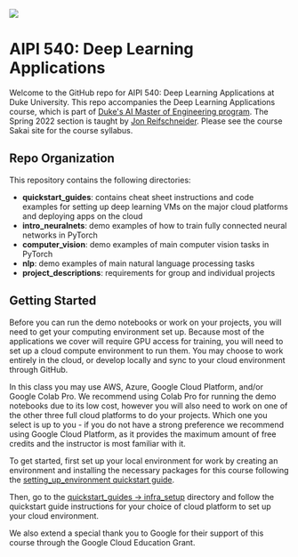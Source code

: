 ![](https://storage.googleapis.com/aipi_datasets/Duke-AIPI-Logo.png)

# AIPI 540: Deep Learning Applications 
Welcome to the GitHub repo for AIPI 540: Deep Learning Applications at Duke University.  This repo accompanies the Deep Learning Applications course, which is part of [Duke's AI Master of Engineering program](ai.meng.duke.edu).  The Spring 2022 section is taught by [Jon Reifschneider](https://ai.meng.duke.edu/faculty/jon-reifschneider).  Please see the course Sakai site for the course syllabus.

## Repo Organization
This repository contains the following directories:  
- **quickstart_guides**: contains cheat sheet instructions and code examples for setting up deep learning VMs on the major cloud platforms and deploying apps on the cloud  
- **intro_neuralnets**: demo examples of how to train fully connected neural networks in PyTorch  
- **computer_vision**: demo examples of main computer vision tasks in PyTorch  
- **nlp**: demo examples of main natural language processing tasks 
- **project_descriptions**: requirements for group and individual projects

## Getting Started
Before you can run the demo notebooks or work on your projects, you will need to get your computing environment set up.  Because most of the applications we cover will require GPU access for training, you will need to set up a cloud compute environment to run them.  You may choose to work entirely in the cloud, or develop locally and sync to your cloud environment through GitHub.

In this class you may use AWS, Azure, Google Cloud Platform, and/or Google Colab Pro.  We recommend using Colab Pro for running the demo notebooks due to its low cost, however you will also need to work on one of the other three full cloud platforms to do your projects.  Which one you select is up to you - if you do not have a strong preference we recommend using Google Cloud Platform, as it provides the maximum amount of free credits and the instructor is most familiar with it.

To get started, first set up your local environment for work by creating an environment and installing the necessary packages for this course following the [setting_up_environment quickstart guide](https://github.com/AIPI540/AIPI540-Deep-Learning-Applications/blob/main/quickstart_guides/infra_setup/setting_up_environment.md).

Then, go to the [quickstart_guides -> infra_setup](https://github.com/AIPI540/AIPI540-Deep-Learning-Applications/tree/main/quickstart_guides/infra_setup) directory and follow the quickstart guide instructions for your choice of cloud platform to set up your cloud environment.

We also extend a special thank you to Google for their support of this course through the Google Cloud Education Grant.







